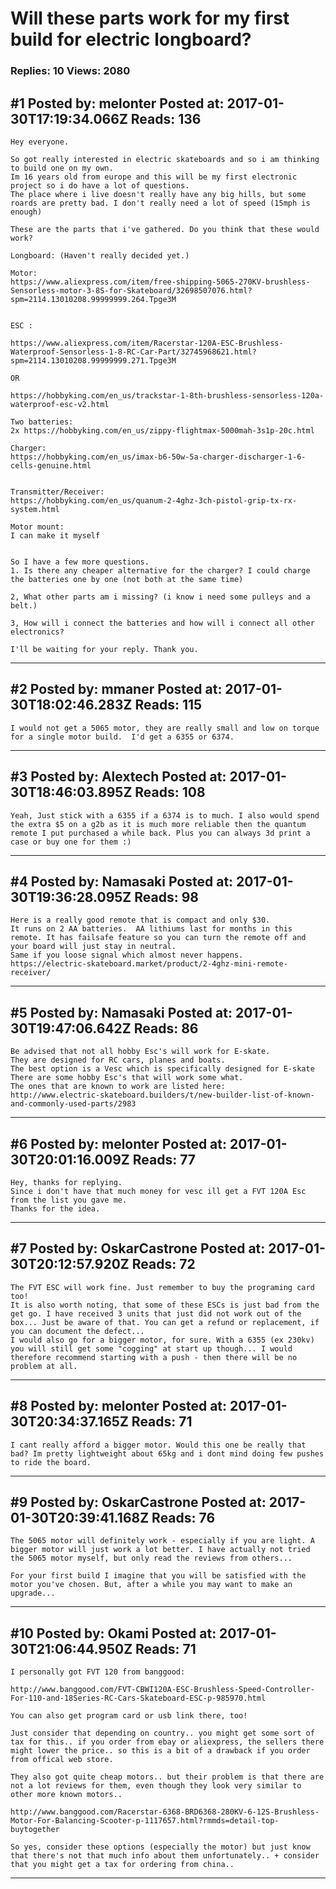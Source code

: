 # Will these parts work for my first build for electric longboard?

### Replies: 10 Views: 2080

## \#1 Posted by: melonter Posted at: 2017-01-30T17:19:34.066Z Reads: 136

```
Hey everyone. 

So got really interested in electric skateboards and so i am thinking to build one on my own.
Im 16 years old from europe and this will be my first electronic project so i do have a lot of questions.
The place where i live doesn't really have any big hills, but some roards are pretty bad. I don't really need a lot of speed (15mph is enough) 

These are the parts that i've gathered. Do you think that these would work?

Longboard: (Haven't really decided yet.)

Motor: 
https://www.aliexpress.com/item/free-shipping-5065-270KV-brushless-Sensorless-motor-3-8S-for-Skateboard/32698507076.html?spm=2114.13010208.99999999.264.Tpge3M


ESC : 

https://www.aliexpress.com/item/Racerstar-120A-ESC-Brushless-Waterproof-Sensorless-1-8-RC-Car-Part/32745968621.html?spm=2114.13010208.99999999.271.Tpge3M

OR

https://hobbyking.com/en_us/trackstar-1-8th-brushless-sensorless-120a-waterproof-esc-v2.html

Two batteries:
2x https://hobbyking.com/en_us/zippy-flightmax-5000mah-3s1p-20c.html

Charger:
https://hobbyking.com/en_us/imax-b6-50w-5a-charger-discharger-1-6-cells-genuine.html


Transmitter/Receiver:
https://hobbyking.com/en_us/quanum-2-4ghz-3ch-pistol-grip-tx-rx-system.html

Motor mount: 
I can make it myself


So I have a few more questions.
1. Is there any cheaper alternative for the charger? I could charge the batteries one by one (not both at the same time)

2, What other parts am i missing? (i know i need some pulleys and a belt.)

3, How will i connect the batteries and how will i connect all other electronics?

I'll be waiting for your reply. Thank you.
```

---
## \#2 Posted by: mmaner Posted at: 2017-01-30T18:02:46.283Z Reads: 115

```
I would not get a 5065 motor, they are really small and low on torque for a single motor build.  I'd get a 6355 or 6374.
```

---
## \#3 Posted by: Alextech Posted at: 2017-01-30T18:46:03.895Z Reads: 108

```
Yeah, Just stick with a 6355 if a 6374 is to much. I also would spend the extra $5 on a g2b as it is much more reliable then the quantum remote I put purchased a while back. Plus you can always 3d print a case or buy one for them :)
```

---
## \#4 Posted by: Namasaki Posted at: 2017-01-30T19:36:28.095Z Reads: 98

```
Here is a really good remote that is compact and only $30. 
It runs on 2 AA batteries.  AA lithiums last for months in this remote. It has failsafe feature so you can turn the remote off and your board will just stay in neutral. 
Same if you loose signal which almost never happens. 
https://electric-skateboard.market/product/2-4ghz-mini-remote-receiver/
```

---
## \#5 Posted by: Namasaki Posted at: 2017-01-30T19:47:06.642Z Reads: 86

```
Be advised that not all hobby Esc's will work for E-skate. 
They are designed for RC cars, planes and boats. 
The best option is a Vesc which is specifically designed for E-skate 
There are some hobby Esc's that will work some what. 
The ones that are known to work are listed here:
http://www.electric-skateboard.builders/t/new-builder-list-of-known-and-commonly-used-parts/2983
```

---
## \#6 Posted by: melonter Posted at: 2017-01-30T20:01:16.009Z Reads: 77

```
Hey, thanks for replying. 
Since i don't have that much money for vesc ill get a FVT 120A Esc from the list you gave me. 
Thanks for the idea.
```

---
## \#7 Posted by: OskarCastrone Posted at: 2017-01-30T20:12:57.920Z Reads: 72

```
The FVT ESC will work fine. Just remember to buy the programing card too! 
It is also worth noting, that some of these ESCs is just bad from the get go. I have received 3 units that just did not work out of the box... Just be aware of that. You can get a refund or replacement, if you can document the defect... 
I would also go for a bigger motor, for sure. With a 6355 (ex 230kv) you will still get some "cogging" at start up though... I would therefore recommend starting with a push - then there will be no problem at all.
```

---
## \#8 Posted by: melonter Posted at: 2017-01-30T20:34:37.165Z Reads: 71

```
I cant really afford a bigger motor. Would this one be really that bad? Im pretty lightweight about 65kg and i dont mind doing few pushes to ride the board.
```

---
## \#9 Posted by: OskarCastrone Posted at: 2017-01-30T20:39:41.168Z Reads: 76

```
The 5065 motor will definitely work - especially if you are light. A bigger motor will just work a lot better. I have actually not tried the 5065 motor myself, but only read the reviews from others... 

For your first build I imagine that you will be satisfied with the motor you've chosen. But, after a while you may want to make an upgrade...
```

---
## \#10 Posted by: Okami Posted at: 2017-01-30T21:06:44.950Z Reads: 71

```
I personally got FVT 120 from banggood:

http://www.banggood.com/FVT-CBWI120A-ESC-Brushless-Speed-Controller-For-110-and-18Series-RC-Cars-Skateboard-ESC-p-985970.html

You can also get program card or usb link there, too!

Just consider that depending on country.. you might get some sort of tax for this.. if you order from ebay or aliexpress, the sellers there might lower the price.. so this is a bit of a drawback if you order from offical web store.

They also got quite cheap motors.. but their problem is that there are not a lot reviews for them, even though they look very similar to other more known motors..

http://www.banggood.com/Racerstar-6368-BRD6368-280KV-6-12S-Brushless-Motor-For-Balancing-Scooter-p-1117657.html?rmmds=detail-top-buytogether

So yes, consider these options (especially the motor) but just know that there's not that much info about them unfortunately.. + consider that you might get a tax for ordering from china..
```

---
